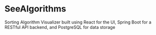 # SeeAlgorithms
Sorting Algorithm Visualizer built using React for the UI, Spring Boot for a RESTful API backend, and PostgreSQL for data storage


